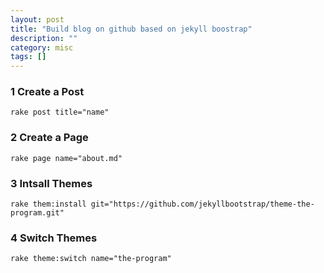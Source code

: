 ```yaml
---
layout: post
title: "Build blog on github based on jekyll boostrap"
description: ""
category: misc
tags: []
---
```


### 1 Create a Post

	rake post title="name"

### 2 Create a Page

	rake page name="about.md"

### 3 Intsall Themes

	rake them:install git="https://github.com/jekyllbootstrap/theme-the-program.git"

### 4 Switch Themes
	
	rake theme:switch name="the-program"
